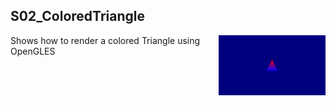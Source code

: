 ## S02_ColoredTriangle
<img src="./Example.jpg" height="96px" align="right">

Shows how to render a colored Triangle using OpenGLES
